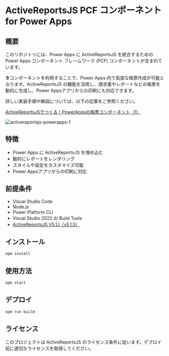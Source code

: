 # ActiveReportsJS PCF コンポーネント for Power Apps

## 概要
このリポジトリには、Power Apps に ActiveReportsJS を統合するための Power Apps コンポーネント フレームワーク (PCF) コンポーネントが含まれています。

本コンポーネントを利用することで、Power Apps 内で高度な帳票作成が可能となります。ActiveReportsJS の機能を活用し、請求書やレポートなどの帳票を動的に生成し、Power Appsアプリからの印刷にも対応できます。

詳しい実装手順や解説については、以下の記事をご参照ください。

[ActiveReportsJSでつくる！PowerAppsの帳票コンポーネント（1）](https://devlog.mescius.jp/activereportsjs-powerapps-1/)

![activereportsjs-powerapps-1](https://github.com/user-attachments/assets/2746bf85-7341-4ee7-99f1-e31f3f5df634)



## 特徴
- Power Apps に ActiveReportsJS を埋め込む
- 動的にレポートをレンダリング
- スタイルや設定をカスタマイズ可能
- Power Appsアプリからの印刷に対応

## 前提条件
- Visual Studio Code
- Node.js
- Power Platform CLI
- Visual Studio 2022 の Build Tools
- [ActiveReportsJS V5.1J（v5.1.5）](https://www.npmjs.com/package/@mescius/activereportsjs/v/5.1.5)

## インストール
```sh
npm install
```

## 使用方法
```sh
npm start
```

## デプロイ
```sh
npm run build
```

## ライセンス
このプロジェクトは ActiveReportsJS のライセンス条件に従います。デプロイ前に適切なライセンスを取得してください。
